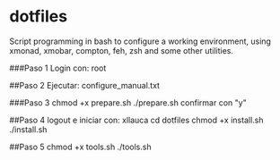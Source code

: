 # dotfiles

Script programming in bash to configure a working environment, using xmonad, xmobar, compton, feh, zsh and some other utilities.

###Paso 1
Login con: root

##Paso 2
Ejecutar: configure_manual.txt

###Paso 3
chmod +x prepare.sh
./prepare.sh
confirmar con "y"

##Paso 4 
logout e iniciar con: xllauca
cd dotfiles
chmod +x install.sh
./install.sh

##Paso 5
chmod +x  tools.sh
./tools.sh

